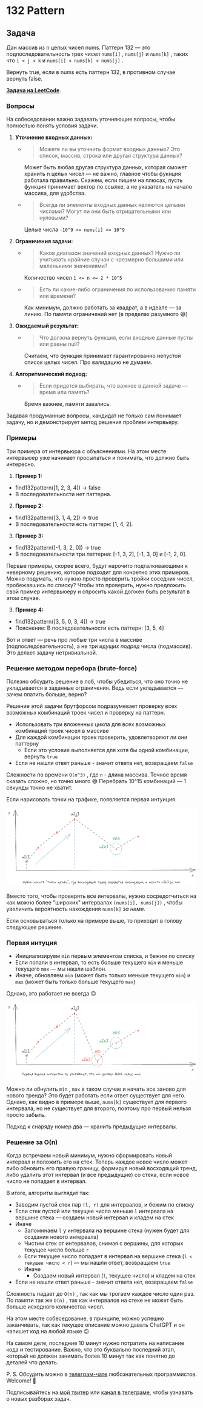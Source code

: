 # 132 Pattern

## Задача

Дан массив из n целых чисел nums. Паттерн 132 — это подпоследовательность трех чисел `nums[i]` , `nums[j]` и `nums[k]` , таких что `i < j < k` и `nums[i] < nums[k] < nums[j]` .

Вернуть true, если в nums есть паттерн 132, в противном случае вернуть false.

**[Задача на LeetCode](https://leetcode.com/problems/132-pattern/)**.

### Вопросы

На собеседовании важно задавать уточняющие вопросы, чтобы полностью понять условия задачи.

1. **Уточнение входных данных:**
   - > Можете ли вы уточнить формат входных данных? Это список, массив, строка или другая структура данных?
   

     Может быть любая другая структура данных, которая сможет хранить n целых чисел — не важно, главное чтобы фукнция работала правильно. Скажем, если пишем на плюсах, пусть функция принимает вектор по ссылке, а не указатель на начало массива, для удобства.

   - > Всегда ли элементы входных данных являются целыми числами? Могут ли они быть отрицательными или нулевыми?

    
     Целые числа `-10^9 <= nums[i] <= 10^9`

2. **Ограничения задачи:**
   - > Каков диапазон значений входных данных? Нужно ли учитывать крайние случаи с чрезмерно большими или маленькими значениями?

     Количество чисел `1 <= n <= 2 * 10^5`

   - > Есть ли какие-либо ограничения по использованию памяти или времени?

     Как минимум, должно работать за квадрат, а в идеале — за линию. По памяти ограничений нет (в пределах разумного 😅)

3. **Ожидаемый результат:**
   - > Что должна вернуть функция, если входные данные пусты или равны null?

     
     Считаем, что функция принимает гарантированно непустой список целых чисел. Про валидацию не думаем.

4. **Алгоритмический подход:**
   - > Если придется выбирать, что важнее в данной задаче — время или память?

     Время важнее, памяти завались.

Задавая продуманные вопросы, кандидат не только сам понимает задачу, но и демонстрирует метод решения проблем интервьеру.

### Примеры

Три примера от интервьюра с объяснениями. На этом месте интервьюер уже начинает просыпаться и понимать, что должно быть интересно.

1. **Пример 1:**

* find132pattern([1, 2, 3, 4]) -> false
* В последовательности нет паттерна.

2. **Пример 2:**

* find132pattern([3, 1, 4, 2]) -> true
* В последовательности есть паттерн: [1, 4, 2].

3. **Пример 3:**

* find132pattern([-1, 3, 2, 0]) -> true
* В последовательности три паттерна: [-1, 3, 2], [-1, 3, 0] и [-1, 2, 0].

Первые примеры, скорее всего, будут нарочито подталкивающими к неверному решению, которое подходит для конретно этих примеров. Можно подумать, что нужно просто проверить тройки соседних чисел, пробежавшись по списку? Чтобы это проверить, нужно предложить свой пример интервьюеру и спросить какой должен быть результат в этом случае.

3. **Пример 4:**

* find132pattern([3, 5, 0, 3, 4]) -> true
* Пояснение: В последовательности есть паттерн: [3, 5, 4]

Вот и ответ — речь про любые три числа в массиве (подпоследовательность), а не три _идущих подряд_ числа (подмассив). Это делает задачу нетривиальной.

### Решение методом перебора (brute-force)

Полезно обсудить решение в лоб, чтобы убедиться, что оно точно не укладывается в заданные ограничения. Ведь если укладывается — зачем платить больше, верно?

Решение этой задачи брутфорсом подразумевает проверку всех возможных комбинаций троек чисел и проверку на паттерн.

* Использовать три вложенных цикла для всех возможных комбинаций троек чисел в массиве
* Для каждой комбинации троек проверить, удовлетворяют ли они паттерну
  + Если это условие выполняется для хотя бы одной комбинации, вернуть `true`
* Если не нашли ответ раньше - значит ответа нет, возвращаем `false`

Сложности по времени `O(n^3)` , где `n` - длина массива. Точное время сказать сложно, но точно много 😅 Перебрать 10^15 комбинаций — 1 секунды точно не хватит.

Если нарисовать точки на графике, появляется первая интуиция.

![](/images/pattern132-0.png)

Вместо того, чтобы проверять все интервалы, нужно сосредотчиться на как можно более "широких" интервалах `(nums[i], nums[j])` , чтобы увеличить вероятность нахождения `nums[k]` _за ними_.

Если основываться только на примере выше, то приходит в голову следующее решение.

### Первая интуция

* Инициализируем `min` первым элементом списка, и бежим по списку
* Если попали в интервал, то есть больше текущего `min` и меньше текущего `max` — мы нашли шаблон.
* Иначе, обновляем `min` (может быть только меньше текущего `min`) и `max` (может быть только больше текущего `max`)

Однако, это работает не всегда 😔

![](/images/pattern132-1.png)

Можно ли обнулить `min` , `max` в таком случае и начать все заново для нового тренда? Это будет работать если ответ существует для него. Однако, как видно в примере выше, `nums[k]` существует для первого интервала, но не существует для второго, поэтому про первый нельзя просто забыть.

Подход к снаряду номер два — хранить предыдущие интервалы.

### Решение за O(n)

Когда встречаем новый минимум, нужно сформировать новый интервал и положить его на стек. Теперь каждое новое число может либо обновить его правую границу, формируя новый восходящий тренд, либо удалить этот интервал (и все предыдущие) со стека, если новое число не попадает в интервал.

В итоге, алгоритм выглядит так:

* Заводим пустой стек пар `(l, r)` для интервалов, и бежим по списку
* Если стек пустой или текущее число меньше `l` интервала на вершине стека — создаем новый интервал и кладем на стек
* Иначе
  + Запоминаем `l` у интервала на вершине стека (нужен будет для создания нового интервала)
  + Чистим стек от интервалов, снимая с вершины, для которых текущее число больше `r`
  + Если текущее число попадает в интервал на вершине стека (`l < текущее число < r`) — мы нашли ответ, возвращаем `true`
  + Иначе
    - Создаем новый интервал (`l`, текущее число) и кладем на стек
* Если не нашли ответ раньше - значит ответа нет, возвращаем `false`

Сложность падает до `O(n)` , так как мы трогаем каждое число один раз. По памяти так же `O(n)` , так как интервалов на стеке не может быть больше исходного количества чисел.

На этом месте собеседование, в принципе, можно успешно заканчивать, так как текущее описание можно давать ChatGPT и он напишет код на любой языке 😉

На самом деле, последние 10 минут нужно потратить на написание кода и тестирование. Важно, что это буквально последний этап, который не должен занимать более 10 минут так как понятно до деталей что делать.

P. S. Обсудить можно в [телеграм-чате](https://t.me/ctci_chat_ru) любознательных программистов. Welcome! 🤗

Подписывайтесь на [мой твитер](https://twitter.com/vitkarpov) или [канал в телеграме](https://t.me/coding_interviews), чтобы узнавать о новых разборах задач.
